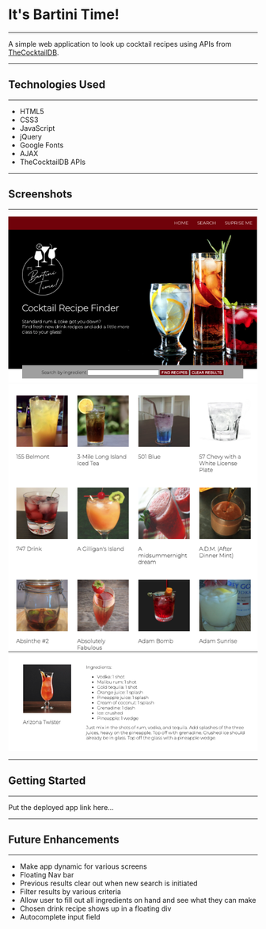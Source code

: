 
# It's Bartini Time!

**************************************************

A simple web application to look up cocktail recipes using 
APIs from [TheCocktailDB](https://www.thecocktaildb.com/).

**************************************************

## Technologies Used

**************************************************

- HTML5
- CSS3
- JavaScript
- jQuery
- Google Fonts
- AJAX
- TheCocktailDB APIs

**************************************************

## Screenshots

**************************************************

![Bartini Time Main App](/assets/Bartini_Time_Main.png)
![Bartini Time Search Results](/assets/Bartini_Time_Results.png)
![Bartini Time Recipe](/assets/Bartini_Time_Recipe.png)

**************************************************

## Getting Started

**************************************************

Put the deployed app link here...

**************************************************

## Future Enhancements

**************************************************

- Make app dynamic for various screens
- Floating Nav bar
- Previous results clear out when new search is initiated
- Filter results by various criteria
- Allow user to fill out all ingredients on hand and see what they can make
- Chosen drink recipe shows up in a floating div
- Autocomplete input field